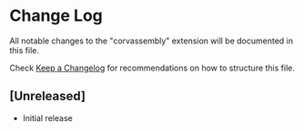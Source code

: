 # Change Log

All notable changes to the "corvassembly" extension will be documented in this file.

Check [Keep a Changelog](http://keepachangelog.com/) for recommendations on how to structure this file.

## [Unreleased]

- Initial release